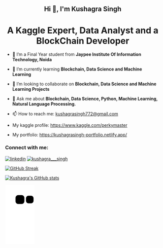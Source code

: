 <h2 align="center">Hi 👋, I'm Kushagra Singh</h2>
<h1 align="center">A Kaggle Expert, Data Analyst and a BlockChain Developer</h1>


- 🔭 I’m a Final Year student from **Jaypee Institute Of Information Technology, Noida**

- 🌱 I’m currently learning **Blockchain, Data Science and Machine Learning**

- 👯 I’m looking to collaborate on **Blockchain, Data Science and Machine Learning Projects**

- 💬 Ask me about **Blockchain, Data Science, Python, Machine Learning, Natural Language Processing.**

- 📫 How to reach me: kushagrasingh772@gmail.com

- My kaggle profile: https://www.kaggle.com/perkymaster

- My portfolio: https://kushagrasingh-portfolio.netlify.app/

<h3 align="left">Connect with me:</h3>



<p align="left">

<a href="https://www.linkedin.com/in/kushagra-singh-16ba661a5/" target="blank"><img align="center" src="https://cdn.jsdelivr.net/npm/simple-icons@3.0.1/icons/linkedin.svg" alt="linkedin" height="30" width="40" /></a> <a href="https://www.instagram.com/kushagra___singh/" target="blank"><img align="center" src="https://cdn.jsdelivr.net/npm/simple-icons@3.0.1/icons/instagram.svg" alt="kushagra___singh" height="30" width="40" /></a>

</p>


<!-- [![Top Langs](https://github-readme-stats.vercel.app/api/top-langs/?username=kushagrasingh772&layout=compact&theme=radical)](https://github.com/kushagrasingh772) -->

[![GitHub Streak](https://github-readme-streak-stats.herokuapp.com?user=kushagrasingh772&theme=dark&date_format=M%20j%5B%2C%20Y%5D&ring=D83A7C&background=141321)](https://git.io/streak-stats)

[![Kushagra's GitHub stats](https://github-readme-stats.vercel.app/api?username=kushagrasingh772&show_icons=true&theme=radical)](https://github.com/kushagrasingh772)

![snake gif](https://github.com/kushagrasingh772/kushagrasingh772/blob/output/github-contribution-grid-snake.svg)
